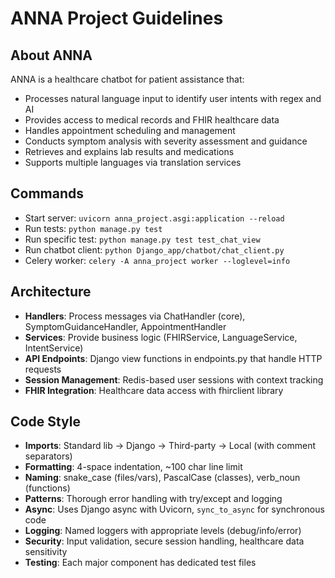 # ANNA Project Guidelines

## About ANNA
ANNA is a healthcare chatbot for patient assistance that:
- Processes natural language input to identify user intents with regex and AI
- Provides access to medical records and FHIR healthcare data
- Handles appointment scheduling and management
- Conducts symptom analysis with severity assessment and guidance
- Retrieves and explains lab results and medications
- Supports multiple languages via translation services

## Commands
- Start server: `uvicorn anna_project.asgi:application --reload`
- Run tests: `python manage.py test`
- Run specific test: `python manage.py test test_chat_view`
- Run chatbot client: `python Django_app/chatbot/chat_client.py`
- Celery worker: `celery -A anna_project worker --loglevel=info`

## Architecture
- **Handlers**: Process messages via ChatHandler (core), SymptomGuidanceHandler, AppointmentHandler
- **Services**: Provide business logic (FHIRService, LanguageService, IntentService)
- **API Endpoints**: Django view functions in endpoints.py that handle HTTP requests
- **Session Management**: Redis-based user sessions with context tracking
- **FHIR Integration**: Healthcare data access with fhirclient library

## Code Style
- **Imports**: Standard lib → Django → Third-party → Local (with comment separators)
- **Formatting**: 4-space indentation, ~100 char line limit
- **Naming**: snake_case (files/vars), PascalCase (classes), verb_noun (functions)
- **Patterns**: Thorough error handling with try/except and logging
- **Async**: Uses Django async with Uvicorn, `sync_to_async` for synchronous code
- **Logging**: Named loggers with appropriate levels (debug/info/error)
- **Security**: Input validation, secure session handling, healthcare data sensitivity
- **Testing**: Each major component has dedicated test files